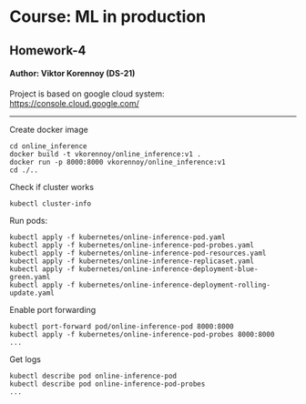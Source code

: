 # Course: ML in production
## Homework-4

#### Author: Viktor Korennoy (DS-21)

Project is based on google cloud system:  
https://console.cloud.google.com/


------------
Create docker image
```
cd online_inference
docker build -t vkorennoy/online_inference:v1 .
docker run -p 8000:8000 vkorennoy/online_inference:v1
cd ./..
```

Check if cluster works
```
kubectl cluster-info
```

Run pods:
```
kubectl apply -f kubernetes/online-inference-pod.yaml
kubectl apply -f kubernetes/online-inference-pod-probes.yaml
kubectl apply -f kubernetes/online-inference-pod-resources.yaml
kubectl apply -f kubernetes/online-inference-replicaset.yaml
kubectl apply -f kubernetes/online-inference-deployment-blue-green.yaml
kubectl apply -f kubernetes/online-inference-deployment-rolling-update.yaml
```

Enable port forwarding
```
kubectl port-forward pod/online-inference-pod 8000:8000
kubectl apply -f kubernetes/online-inference-pod-probes 8000:8000
...
```

Get logs
```
kubectl describe pod online-inference-pod
kubectl describe pod online-inference-pod-probes
...
```
